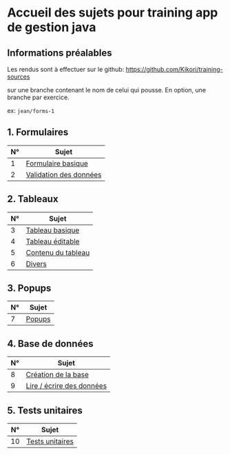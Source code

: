 # Accueil des sujets pour training app de gestion java

## Informations préalables
Les rendus sont à effectuer sur le github:
https://github.com/Kikori/training-sources

sur une branche contenant le nom de celui qui pousse. En option, une branche par exercice.

ex: `jean/forms-1`

## 1. Formulaires

| N° | Sujet |
|--|--|
| 1 | [Formulaire basique](forms/login.md) |
| 2 | [Validation des données](forms/signin.md)|

## 2. Tableaux

| N° | Sujet |
|--|--|
| 3 | [Tableau basique](tableaux/tableau-basique.md) |
| 4 | [Tableau éditable](tableaux/editable.md)|
| 5 | [Contenu du tableau](tableaux/ajout-suppression.md)|
| 6 | [Divers](tableaux/divers.md)|

## 3. Popups

| N° | Sujet |
|--|--|
| 7 | [Popups](popups/popups.md) |

## 4. Base de données

| N° | Sujet |
|--|--|
| 8 | [Création de la base](database/creation.md) |
| 9 | [Lire / écrire des données](database/crud.md) |

## 5. Tests unitaires

| N° | Sujet |
|--|--|
| 10 | [Tests unitaires](tests-unitaires/tests.md) |


